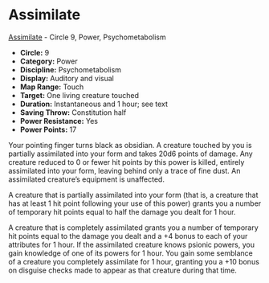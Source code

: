 # Assimilate

[Assimilate](/Psionics/A/Assimilate.md) - Circle 9, Power, Psychometabolism

- **Circle:** 9
- **Category:** Power
- **Discipline:** Psychometabolism
- **Display:** Auditory and visual
- **Map Range:** Touch
- **Target:** One living creature touched
- **Duration:** Instantaneous and 1 hour; see text
- **Saving Throw:** Constitution half
- **Power Resistance:** Yes
- **Power Points:** 17

Your pointing finger turns black as obsidian. A creature touched by you is partially assimilated into your form and takes 20d6 points of damage. Any creature reduced to 0 or fewer hit points by this power is killed, entirely assimilated into your form, leaving behind only a trace of fine dust. An assimilated creature’s equipment is unaffected.

A creature that is partially assimilated into your form (that is, a creature that has at least 1 hit point following your use of this power) grants you a number of temporary hit points equal to half the damage you dealt for 1 hour.

A creature that is completely assimilated grants you a number of temporary hit points equal to the damage you dealt and a +4 bonus to each of your attributes for 1 hour. If the assimilated creature knows psionic powers, you gain knowledge of one of its powers for 1 hour. You gain some semblance of a creature you completely assimilate for 1 hour, granting you a +10 bonus on disguise checks made to appear as that creature during that time.
